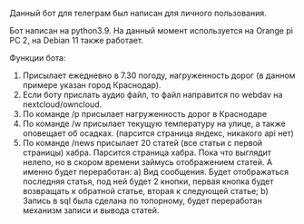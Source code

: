 Данный бот для телеграм был написан для личного пользования.

Бот написан на python3.9. На данный момент используется на Orange pi PC 2, на Debian 11 также работает. 

Функции бота:
1. Присылает ежедневно в 7.30 погоду, нагруженность дорог (в данном примере указан город Краснодар).
2. Если боту прислать аудио файл, то файл направится по webdav на nextcloud/owncloud.
3. По команде /p присылает нагруженность дорог в Краснодаре
4. По команде /w присылает текущую температуру на улице, а также оповещает об осадках. (парсится страница яндекс, никакого api нет)
5. По команде /news присылает 20 статей (все статьи с первой страницы) хабра. Парсится страница хабра. Пока что выглядит нелепо, но в скором времени займусь 
отображением статей. А именно будет переработан: 
  a) Вид сообщения. Будет отображаться последняя статья, под ней будет 2 кнопки, первая кнопка будет возвращать к обратной статье, вторая к следующей статье;
  b) Запись в sql была сделана по топорному, будет переработан механизм записи и вывода статей.
  
